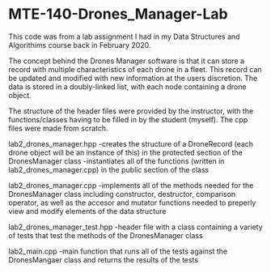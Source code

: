 # MTE-140-Drones_Manager-Lab

This code was from a lab assignment I had in my Data Structures and Algorithims course back in February 2020.

The concept behind the Drones Manager software is that it can store a record with multiple characteristics of each drone in a fleet.
This record can be updated and modified with new information at the users discretion.
The data is stored in a doubly-linked list, with each node containing a drone object.

The structure of the header files were provided by the instructor, with the functions/classes having to be filled in by the student (myself).
The cpp files were made from scratch.

lab2_drones_manager.hpp 
-creates the structure of a DroneRecord (each drone object will be an instance of this) in the protected section of the DronesManager class
-instantiates all of the functions (written in lab2_drones_manager.cpp) in the public section of the class

lab2_drones_manager.cpp
-implements all of the methods needed for the DronesManager class including constructor, destructor,
 comparison operator, as well as the accesor and mutator functions needed to preperly view and modify elements of the data structure  
 
lab2_drones_manager_test.hpp
-header file with a class containing a variety of tests that test the methods of the DronesManager class

lab2_main.cpp
-main function that runs all of the tests against the DronesMangaer class and returns the results of the tests



